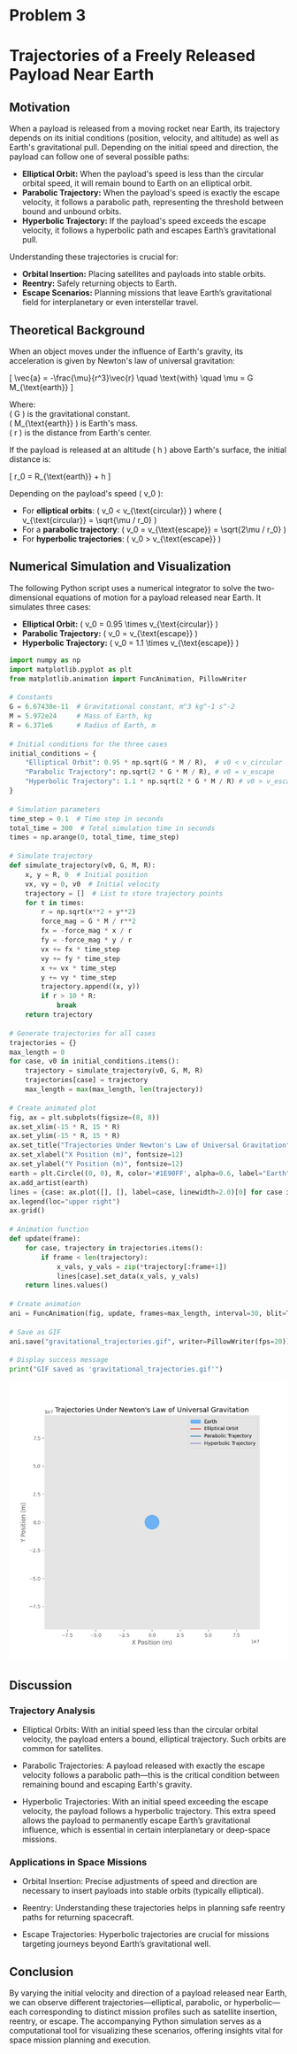 # Problem 3

# Trajectories of a Freely Released Payload Near Earth

## Motivation

When a payload is released from a moving rocket near Earth, its trajectory depends on its initial conditions (position, velocity, and altitude) as well as Earth's gravitational pull. Depending on the initial speed and direction, the payload can follow one of several possible paths:  
- **Elliptical Orbit:** When the payload's speed is less than the circular orbital speed, it will remain bound to Earth on an elliptical orbit.  
- **Parabolic Trajectory:** When the payload's speed is exactly the escape velocity, it follows a parabolic path, representing the threshold between bound and unbound orbits.  
- **Hyperbolic Trajectory:** If the payload's speed exceeds the escape velocity, it follows a hyperbolic path and escapes Earth’s gravitational pull.  

Understanding these trajectories is crucial for:  
- **Orbital Insertion:** Placing satellites and payloads into stable orbits.  
- **Reentry:** Safely returning objects to Earth.  
- **Escape Scenarios:** Planning missions that leave Earth’s gravitational field for interplanetary or even interstellar travel.


## Theoretical Background

When an object moves under the influence of Earth's gravity, its acceleration is given by Newton's law of universal gravitation:



\[
\vec{a} = -\frac{\mu}{r^3}\vec{r} \quad \text{with} \quad \mu = G M_{\text{earth}}
\]



Where:  
 \( G \) is the gravitational constant.  
 \( M_{\text{earth}} \) is Earth's mass.  
 \( r \) is the distance from Earth's center.  

If the payload is released at an altitude \( h \) above Earth's surface, the initial distance is:



\[
r_0 = R_{\text{earth}} + h
\]



Depending on the payload's speed \( v_0 \):  
- For **elliptical orbits**: \( v_0 < v_{\text{circular}} \) where \( v_{\text{circular}} = \sqrt{\mu / r_0} \)  
- For a **parabolic trajectory**: \( v_0 = v_{\text{escape}} = \sqrt{2\mu / r_0} \)  
- For **hyperbolic trajectories**: \( v_0 > v_{\text{escape}} \)

## Numerical Simulation and Visualization

The following Python script uses a numerical integrator to solve the two-dimensional equations of motion for a payload released near Earth. It simulates three cases:  
- **Elliptical Orbit:** \( v_0 = 0.95 \times v_{\text{circular}} \)  
- **Parabolic Trajectory:** \( v_0 = v_{\text{escape}} \)  
- **Hyperbolic Trajectory:** \( v_0 = 1.1 \times v_{\text{escape}} \)  

```python
import numpy as np
import matplotlib.pyplot as plt
from matplotlib.animation import FuncAnimation, PillowWriter

# Constants
G = 6.67430e-11  # Gravitational constant, m^3 kg^-1 s^-2
M = 5.972e24     # Mass of Earth, kg
R = 6.371e6      # Radius of Earth, m

# Initial conditions for the three cases
initial_conditions = {
    "Elliptical Orbit": 0.95 * np.sqrt(G * M / R),  # v0 < v_circular
    "Parabolic Trajectory": np.sqrt(2 * G * M / R), # v0 = v_escape
    "Hyperbolic Trajectory": 1.1 * np.sqrt(2 * G * M / R) # v0 > v_escape
}

# Simulation parameters
time_step = 0.1  # Time step in seconds
total_time = 300  # Total simulation time in seconds
times = np.arange(0, total_time, time_step)

# Simulate trajectory
def simulate_trajectory(v0, G, M, R):
    x, y = R, 0  # Initial position
    vx, vy = 0, v0  # Initial velocity
    trajectory = []  # List to store trajectory points
    for t in times:
        r = np.sqrt(x**2 + y**2)
        force_mag = G * M / r**2
        fx = -force_mag * x / r
        fy = -force_mag * y / r
        vx += fx * time_step
        vy += fy * time_step
        x += vx * time_step
        y += vy * time_step
        trajectory.append((x, y))
        if r > 10 * R:
            break
    return trajectory

# Generate trajectories for all cases
trajectories = {}
max_length = 0
for case, v0 in initial_conditions.items():
    trajectory = simulate_trajectory(v0, G, M, R)
    trajectories[case] = trajectory
    max_length = max(max_length, len(trajectory))

# Create animated plot
fig, ax = plt.subplots(figsize=(8, 8))
ax.set_xlim(-15 * R, 15 * R)
ax.set_ylim(-15 * R, 15 * R)
ax.set_title("Trajectories Under Newton's Law of Universal Gravitation", fontsize=14)
ax.set_xlabel("X Position (m)", fontsize=12)
ax.set_ylabel("Y Position (m)", fontsize=12)
earth = plt.Circle((0, 0), R, color='#1E90FF', alpha=0.6, label="Earth")
ax.add_artist(earth)
lines = {case: ax.plot([], [], label=case, linewidth=2.0)[0] for case in trajectories}
ax.legend(loc="upper right")
ax.grid()

# Animation function
def update(frame):
    for case, trajectory in trajectories.items():
        if frame < len(trajectory):
            x_vals, y_vals = zip(*trajectory[:frame+1])
            lines[case].set_data(x_vals, y_vals)
    return lines.values()

# Create animation
ani = FuncAnimation(fig, update, frames=max_length, interval=30, blit=True)

# Save as GIF
ani.save("gravitational_trajectories.gif", writer=PillowWriter(fps=20))

# Display success message
print("GIF saved as 'gravitational_trajectories.gif'")
```
![gravitational trajectories](gravitational_trajectories.gif)

## Discussion
### Trajectory Analysis
- Elliptical Orbits: With an initial speed less than the circular orbital velocity, the payload enters a bound, elliptical trajectory. Such orbits are common for satellites.

- Parabolic Trajectories: A payload released with exactly the escape velocity follows a parabolic path—this is the critical condition between remaining bound and escaping Earth's gravity.

- Hyperbolic Trajectories: With an initial speed exceeding the escape velocity, the payload follows a hyperbolic trajectory. This extra speed allows the payload to permanently escape Earth’s gravitational influence, which is essential in certain interplanetary or deep-space missions.

### Applications in Space Missions
- Orbital Insertion: Precise adjustments of speed and direction are necessary to insert payloads into stable orbits (typically elliptical).

- Reentry: Understanding these trajectories helps in planning safe reentry paths for returning spacecraft.

- Escape Trajectories: Hyperbolic trajectories are crucial for missions targeting journeys beyond Earth’s gravitational well.

## Conclusion
By varying the initial velocity and direction of a payload released near Earth, we can observe different trajectories—elliptical, parabolic, or hyperbolic—each corresponding to distinct mission profiles such as satellite insertion, reentry, or escape. The accompanying Python simulation serves as a computational tool for visualizing these scenarios, offering insights vital for space mission planning and execution.